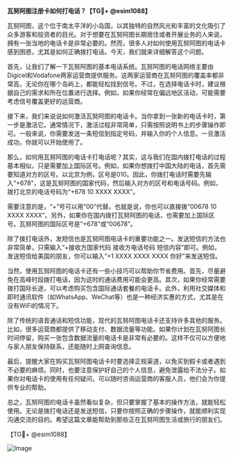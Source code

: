 **瓦努阿图注册卡如何打电话？【TG💪+ @esim1088】**

瓦努阿图，这个位于南太平洋的小岛国，以其独特的自然风光和丰富的文化吸引了众多游客和投资者的目光。对于想要在瓦努阿图长期居住或者开展业务的人来说，拥有一张当地的电话卡是非常必要的。然而，很多人对如何使用瓦努阿图的电话卡感到困惑，尤其是如何正确拨打电话。今天，我们就来详细解答这个问题。

首先，让我们了解一下瓦努阿图的基本电话系统。瓦努阿图的电话网络主要由Digicel和Vodafone两家运营商提供服务。这两家运营商在瓦努阿图的覆盖率都非常高，无论你在哪个岛屿上，都能轻松找到信号。不过，在选择电话卡时，建议根据自己的需求和所在位置进行选择。例如，如果你经常在偏远地区活动，可能需要考虑信号覆盖更好的运营商。

接下来，我们来说说如何激活瓦努阿图的电话卡。当你拿到一张新的电话卡时，第一步是激活它。通常情况下，激活过程非常简单，只需按照说明书上的步骤操作即可。一般来说，你需要发送一条短信到指定号码，并输入你的个人信息。一旦激活成功，你就可以开始使用了。

那么，如何用瓦努阿图的电话卡打电话呢？其实，这与我们在国内拨打电话的过程基本相似，只是需要加上国际区号。例如，如果你想拨打中国大陆的电话，首先需要知道对方的区号。以北京为例，区号是010。因此，你拨打电话时需要先输入“+678”，这是瓦努阿图的国家代码，然后输入对方的区号和电话号码。例如，拨打北京的电话号码为“+678 10 XXXX XXXX”。

需要注意的是，“+”号可以用“00”代替。也就是说，你也可以直接拨“00678 10 XXXX XXXX”。另外，如果你在国内拨打瓦努阿图的电话，也需要加上国际区号。瓦努阿图的国际区号是“+678”或“00678”。

除了拨打电话外，发短信也是瓦努阿图电话卡的重要功能之一。发送短信的方法也非常简单，只需输入“+接收方国家代码 接收方电话号码 短信内容”即可。例如，发送短信给美国的朋友，你可以输入“+1 XXXX XXXX XXXX 你好”来发送短信。

当然，使用瓦努阿图的电话卡还有一些小技巧可以帮助你节省费用。首先，尽量避免在高峰时段拨打电话，因为这时的通话费用可能会更高。其次，如果你经常需要拨打国际长途，可以考虑购买包含国际通话套餐的电话卡。此外，利用社交媒体和即时通讯软件（如WhatsApp、WeChat等）也是一种经济实惠的方式，尤其是在没有WiFi的情况下。

除了传统的语音通话和短信功能，现代的瓦努阿图电话卡还支持许多其他的服务。比如，很多运营商都提供了移动支付、数据流量等功能。如果你计划在瓦努阿图长时间停留，购买一张包含数据流量的电话卡是非常有必要的。这样不仅可以方便地与家人朋友保持联系，还能随时上网查询信息。

最后，提醒大家在购买瓦努阿图电话卡时要选择正规渠道，以免买到假卡或者遇到不必要的麻烦。同时，也要注意保护好自己的个人信息，避免泄露给不法分子。如果你对电话卡的使用有任何疑问，可以随时咨询运营商的客服人员，他们会为你提供专业的帮助。

总之，瓦努阿图的电话卡虽然看似复杂，但只要掌握了基本的操作方法，就能轻松使用。无论是拨打电话还是发送短信，只要你按照正确的步骤操作，就能顺利实现沟通交流的目的。希望这篇文章能帮助到那些正在瓦努阿图生活或旅行的朋友们。

【TG💪+ @esim1088】

![Image](https://i.postimg.cc/4NQfJmqS/Snipaste-2025-05-13-00-14-12.png)